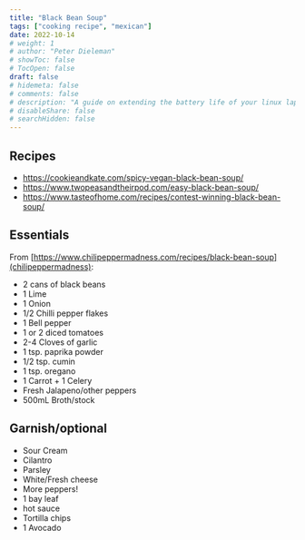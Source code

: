 ```yaml
---
title: "Black Bean Soup"
tags: ["cooking recipe", "mexican"]
date: 2022-10-14
# weight: 1
# author: "Peter Dieleman"
# showToc: false
# TocOpen: false
draft: false
# hidemeta: false
# comments: false
# description: "A guide on extending the battery life of your linux laptop"
# disableShare: false
# searchHidden: false
---
```


## Recipes

- <https://cookieandkate.com/spicy-vegan-black-bean-soup/>
- <https://www.twopeasandtheirpod.com/easy-black-bean-soup/>
- <https://www.tasteofhome.com/recipes/contest-winning-black-bean-soup/>

## Essentials

From [https://www.chilipeppermadness.com/recipes/black-bean-soup](chilipeppermadness):

- 2 cans of black beans
- 1 Lime
- 1 Onion
- 1/2 Chilli pepper flakes
- 1 Bell pepper
- 1 or 2 diced tomatoes
- 2-4 Cloves of garlic
- 1 tsp. paprika powder
- 1/2 tsp. cumin
- 1 tsp. oregano
- 1 Carrot + 1 Celery
- Fresh Jalapeno/other peppers
- 500mL Broth/stock

## Garnish/optional

- Sour Cream
- Cilantro
- Parsley
- White/Fresh cheese
- More peppers!
- 1 bay leaf
- hot sauce
- Tortilla chips
- 1 Avocado
